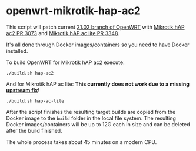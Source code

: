 # openwrt-mikrotik-hap-ac2

This script will patch current [21.02 branch of OpenWRT](https://github.com/openwrt/openwrt/tree/openwrt-21.02)
with [Mikrotik hAP ac2 PR 3073](https://github.com/openwrt/openwrt/pull/3037)
and [Mikrotik hAP ac lite PR 3348](https://github.com/openwrt/openwrt/pull/3348).

It's all done through Docker images/containers so you need to
have Docker installed.

To build OpenWRT for Mikrotik hAP ac2 execute:
```
./build.sh hap-ac2
```
And for Mikrotik hAP ac lite: **This currently does not work due to a missing [upstream fix](https://github.com/openwrt/openwrt/pull/3348#issuecomment-692530450)!**
```
./build.sh hap-ac-lite
```

After the script finishes the resulting target builds are
copied from the Docker image to the `build` folder in the local
file system. The resulting Docker images/containers will be up to
12G each in size and can be deleted after the build finished.

The whole process takes about 45 minutes on a modern CPU.
